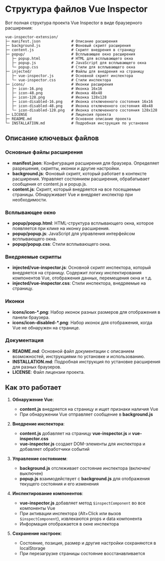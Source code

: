 # Структура файлов Vue Inspector

Вот полная структура проекта Vue Inspector в виде браузерного расширения:

```
vue-inspector-extension/
├─ manifest.json              # Описание расширения
├─ background.js              # Фоновый скрипт расширения
├─ content.js                 # Скрипт внедрения в страницу
├─ popup/                     # Всплывающее окно расширения
│  ├─ popup.html              # HTML для всплывающего окна
│  ├─ popup.js                # JavaScript для всплывающего окна
│  └─ popup.css               # Стили для всплывающего окна
├─ injected/                  # Файлы для внедрения на страницу
│  ├─ vue-inspector.js        # Основной скрипт инспектора
│  └─ vue-inspector.css       # Стили инспектора
├─ icons/                     # Иконки расширения
│  ├─ icon-16.png             # Иконка 16x16
│  ├─ icon-48.png             # Иконка 48x48
│  ├─ icon-128.png            # Иконка 128x128
│  ├─ icon-disabled-16.png    # Иконка отключенного состояния 16x16
│  ├─ icon-disabled-48.png    # Иконка отключенного состояния 48x48
│  └─ icon-disabled-128.png   # Иконка отключенного состояния 128x128
├─ LICENSE                    # Лицензия проекта
├─ README.md                  # Основное описание проекта
└─ INSTALLATION.md            # Подробная инструкция по установке
```

## Описание ключевых файлов

### Основные файлы расширения

- **manifest.json**: Конфигурация расширения для браузера. Определяет разрешения, скрипты, иконки и другие настройки.
- **background.js**: Фоновый скрипт, который работает в контексте расширения. Управляет состоянием расширения, обрабатывает сообщения от content.js и popup.js.
- **content.js**: Скрипт, который внедряется на все посещаемые страницы. Обнаруживает Vue и внедряет инспектор при необходимости.

### Всплывающее окно

- **popup/popup.html**: HTML-структура всплывающего окна, которое появляется при клике на иконку расширения.
- **popup/popup.js**: JavaScript для управления интерфейсом всплывающего окна.
- **popup/popup.css**: Стили всплывающего окна.

### Внедряемые скрипты

- **injected/vue-inspector.js**: Основной скрипт инспектора, который внедряется на страницу. Содержит логику инспектирования компонентов Vue, отображения данных, перемещения окна и т.д.
- **injected/vue-inspector.css**: Стили инспектора, внедряемые на страницу.

### Иконки

- **icons/icon-\*.png**: Набор иконок разных размеров для отображения в панели браузера.
- **icons/icon-disabled-\*.png**: Набор иконок для отображения, когда Vue не обнаружен на странице.

### Документация

- **README.md**: Основной файл документации с описанием возможностей, инструкциями по установке и использованию.
- **INSTALLATION.md**: Подробная инструкция по установке расширения для разных браузеров.
- **LICENSE**: Файл лицензии проекта.

## Как это работает

1. **Обнаружение Vue**:

   - **content.js** внедряется на страницу и ищет признаки наличия Vue
   - При обнаружении Vue отправляет сообщение в **background.js**

2. **Внедрение инспектора**:

   - **content.js** добавляет на страницу **vue-inspector.js** и **vue-inspector.css**
   - **vue-inspector.js** создает DOM-элементы для инспектора и добавляет обработчики событий

3. **Управление состоянием**:

   - **background.js** отслеживает состояние инспектора (включен/выключен)
   - **popup.js** взаимодействует с **background.js** для отображения текущего состояния и его изменения

4. **Инспектирование компонентов**:

   - **vue-inspector.js** добавляет метод `$inspectComponent` во все компоненты Vue
   - При активации инспектора (Alt+Click или вызов `$inspectComponent`), извлекаются props и data компонента
   - Информация отображается в окне инспектора

5. **Сохранение настроек**:
   - Состояние, позиция, размер и другие настройки сохраняются в localStorage
   - При перезагрузке страницы состояние восстанавливается
